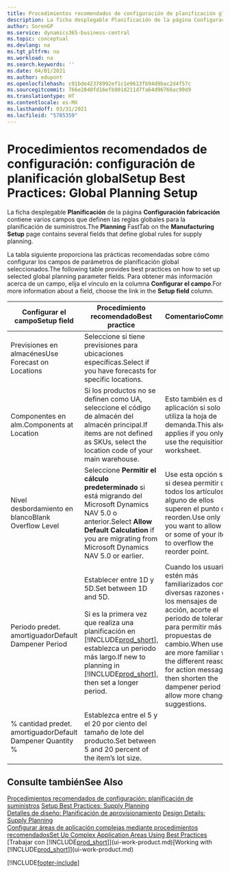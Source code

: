 ```yaml
---
title: Procedimientos recomendados de configuración de planificación global | Documentos de Microsoft
description: La ficha desplegable Planificación de la página Configuración fabricación contiene varios campos que definen las reglas globales para la planificación de suministros.
author: SorenGP
ms.service: dynamics365-business-central
ms.topic: conceptual
ms.devlang: na
ms.tgt_pltfrm: na
ms.workload: na
ms.search.keywords: ''
ms.date: 04/01/2021
ms.author: edupont
ms.openlocfilehash: c91bde42378992ef1c1e9613fb94d9bac2d4f57c
ms.sourcegitcommit: 766e2840fd16efb901d211d7fa64d96766ac99d9
ms.translationtype: HT
ms.contentlocale: es-MX
ms.lasthandoff: 03/31/2021
ms.locfileid: "5785359"
---
```

# <a name="setup-best-practices-global-planning-setup"></a><span data-ttu-id="a208d-103">Procedimientos recomendados de configuración: configuración de planificación global</span><span class="sxs-lookup"><span data-stu-id="a208d-103">Setup Best Practices: Global Planning Setup</span></span>
<span data-ttu-id="a208d-104">La ficha desplegable **Planificación** de la página **Configuración fabricación** contiene varios campos que definen las reglas globales para la planificación de suministros.</span><span class="sxs-lookup"><span data-stu-id="a208d-104">The **Planning** FastTab on the **Manufacturing Setup** page contains several fields that define global rules for supply planning.</span></span>  

 <span data-ttu-id="a208d-105">La tabla siguiente proporciona las prácticas recomendadas sobre cómo configurar los campos de parámetros de planificación global seleccionados.</span><span class="sxs-lookup"><span data-stu-id="a208d-105">The following table provides best practices on how to set up selected global planning parameter fields.</span></span> <span data-ttu-id="a208d-106">Para obtener más información acerca de un campo, elija el vínculo en la columna **Configurar el campo**.</span><span class="sxs-lookup"><span data-stu-id="a208d-106">For more information about a field, choose the link in the **Setup field** column.</span></span>  

|<span data-ttu-id="a208d-107">Configurar el campo</span><span class="sxs-lookup"><span data-stu-id="a208d-107">Setup field</span></span>|<span data-ttu-id="a208d-108">Procedimiento recomendado</span><span class="sxs-lookup"><span data-stu-id="a208d-108">Best practice</span></span>|<span data-ttu-id="a208d-109">Comentario</span><span class="sxs-lookup"><span data-stu-id="a208d-109">Comment</span></span>|  
|-----------------|-------------------|-------------|  
|<span data-ttu-id="a208d-110">Previsiones en almacénes</span><span class="sxs-lookup"><span data-stu-id="a208d-110">Use Forecast on Locations</span></span>|<span data-ttu-id="a208d-111">Seleccione si tiene previsiones para ubicaciones específicas.</span><span class="sxs-lookup"><span data-stu-id="a208d-111">Select if you have forecasts for specific locations.</span></span>||  
|<span data-ttu-id="a208d-112">Componentes en alm.</span><span class="sxs-lookup"><span data-stu-id="a208d-112">Components at Location</span></span>|<span data-ttu-id="a208d-113">Si los productos no se definen como UA, seleccione el código de almacén del almacén principal.</span><span class="sxs-lookup"><span data-stu-id="a208d-113">If items are not defined as SKUs, select the location code of your main warehouse.</span></span>|<span data-ttu-id="a208d-114">Esto también es de aplicación si solo utiliza la hoja de demanda.</span><span class="sxs-lookup"><span data-stu-id="a208d-114">This also applies if you only use the requisition worksheet.</span></span>|  
|<span data-ttu-id="a208d-115">Nivel desbordamiento en blanco</span><span class="sxs-lookup"><span data-stu-id="a208d-115">Blank Overflow Level</span></span>|<span data-ttu-id="a208d-116">Seleccione **Permitir el cálculo predeterminado** si está migrando del Microsoft Dynamics NAV 5.0 o anterior.</span><span class="sxs-lookup"><span data-stu-id="a208d-116">Select **Allow Default Calculation** if you are migrating from Microsoft Dynamics NAV 5.0 or earlier.</span></span>|<span data-ttu-id="a208d-117">Use esta opción solo si desea permitir que todos los artículos o alguno de ellos superen el punto de reorden.</span><span class="sxs-lookup"><span data-stu-id="a208d-117">Use only if you want to allow all or some of your items to overflow the reorder point.</span></span>|  
|<span data-ttu-id="a208d-118">Periodo predet. amortiguador</span><span class="sxs-lookup"><span data-stu-id="a208d-118">Default Dampener Period</span></span>|<span data-ttu-id="a208d-119">Establecer entre 1D y 5D.</span><span class="sxs-lookup"><span data-stu-id="a208d-119">Set between 1D and 5D.</span></span><br /><br /> <span data-ttu-id="a208d-120">Si es la primera vez que realiza una planificación en [!INCLUDE[prod_short](includes/prod_short.md)], establezca un periodo más largo.</span><span class="sxs-lookup"><span data-stu-id="a208d-120">If new to planning in [!INCLUDE[prod_short](includes/prod_short.md)], then set a longer period.</span></span>|<span data-ttu-id="a208d-121">Cuando los usuarios estén más familiarizados con las diversas razones de los mensajes de acción, acorte el periodo de tolerancia para permitir más propuestas de cambio.</span><span class="sxs-lookup"><span data-stu-id="a208d-121">When users are more familiar with the different reasons for action messages, then shorten the dampener period to allow more change suggestions.</span></span>|  
|<span data-ttu-id="a208d-122">% cantidad predet. amortiguador</span><span class="sxs-lookup"><span data-stu-id="a208d-122">Default Dampener Quantity %</span></span>|<span data-ttu-id="a208d-123">Establezca entre el 5 y el 20 por ciento del tamaño de lote del producto.</span><span class="sxs-lookup"><span data-stu-id="a208d-123">Set between 5 and 20 percent of the item’s lot size.</span></span>||  

## <a name="see-also"></a><span data-ttu-id="a208d-124">Consulte también</span><span class="sxs-lookup"><span data-stu-id="a208d-124">See Also</span></span>  
 <span data-ttu-id="a208d-125">[Procedimientos recomendados de configuración: planificación de suministros](setup-best-practices-supply-planning.md) </span><span class="sxs-lookup"><span data-stu-id="a208d-125">[Setup Best Practices: Supply Planning](setup-best-practices-supply-planning.md) </span></span>  
 <span data-ttu-id="a208d-126">[Detalles de diseño: Planificación de aprovisionamiento](design-details-supply-planning.md) </span><span class="sxs-lookup"><span data-stu-id="a208d-126">[Design Details: Supply Planning](design-details-supply-planning.md) </span></span>  
 [<span data-ttu-id="a208d-127">Configurar áreas de aplicación complejas mediante procedimientos recomendados</span><span class="sxs-lookup"><span data-stu-id="a208d-127">Set Up Complex Application Areas Using Best Practices</span></span>](set-up-complex-application-areas-using-best-practices.md)  
 <span data-ttu-id="a208d-128">[Trabajar con [!INCLUDE[prod_short](includes/prod_short.md)]](ui-work-product.md)</span><span class="sxs-lookup"><span data-stu-id="a208d-128">[Working with [!INCLUDE[prod_short](includes/prod_short.md)]](ui-work-product.md)</span></span>


[!INCLUDE[footer-include](includes/footer-banner.md)]